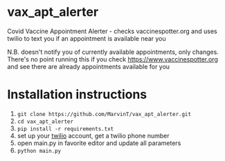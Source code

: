 # vax_apt_alerter
Covid Vaccine Appointment Alerter - checks vaccinespotter.org and uses twilio to text you if an appointment is available near you

N.B. doesn't notify you of currently available appointments, only changes. There's no point running this if you check https://www.vaccinespotter.org and see there are already appointments available for you
# Installation instructions

1. `git clone https://github.com/MarvinT/vax_apt_alerter.git`
2. `cd vax_apt_alerter`
3. `pip install -r requirements.txt`
4. set up your [twilio](www.twilio.com) account, get a twilio phone number
5. open main.py in favorite editor and update all parameters
6. `python main.py`
